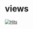# views

[![Hits](https://hits.seeyoufarm.com/api/count/incr/badge.svg?url=https%3A%2F%2Fgithub.com%2Farubittu&count_bg=%231F2819&title_bg=%23722DC3&icon=googlekeep.svg&icon_color=%23BFB1B1&title=veiws&edge_flat=false)](https://hits.seeyoufarm.com)
